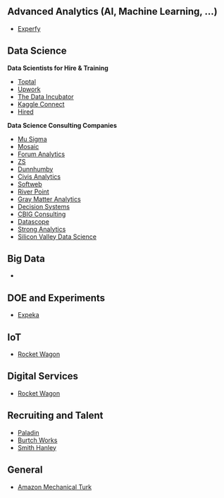 ## Advanced Analytics (AI, Machine Learning, ...)
- [Experfy](https://www.experfy.com/)

## Data Science

**Data Scientists for Hire & Training**
- [Toptal](https://www.toptal.com/data-science)
- [Upwork](https://www.upwork.com/)
- [The Data Incubator](https://www.thedataincubator.com/)
- [Kaggle Connect](https://www.kaggle.com/host)
- [Hired](https://hired.com)

**Data Science Consulting Companies**
- [Mu Sigma](https://www.mu-sigma.com/)
- [Mosaic](http://www.mosaicdatascience.com/)
- [Forum Analytics](http://www.forumanalytics.com/)
- [ZS](https://www.zs.com/)
- [Dunnhumby](https://www.dunnhumby.com/)
- [Civis Analytics](https://www.civisanalytics.com/)
- [Softweb](http://www.softwebdatascience.com/)
- [River Point](http://riverpoint.com/)
- [Gray Matter Analytics](https://www.graymatteranalytics.com/)
- [Decision Systems](http://www.decisionsystems.com/)
- [CBIG Consulting](http://www.cbigconsulting.com/)
- [Datascope](https://datascopeanalytics.com/)
- [Strong Analytics](https://www.strong.io/)
- [Silicon Valley Data Science](https://svds.com/)

## Big Data
- []()

## DOE and Experiments
- [Expeka](https://www.expeka.com/)

## IoT
- [Rocket Wagon](https://rw.co/)

## Digital Services
- [Rocket Wagon](https://rw.co/)

## Recruiting and Talent
- [Paladin](http://www.paladinstaff.com/)
- [Burtch Works](http://www.burtchworks.com/)
- [Smith Hanley](http://www.smithhanley.com/)

## General
- [Amazon Mechanical Turk](https://www.mturk.com/mturk/welcome)
